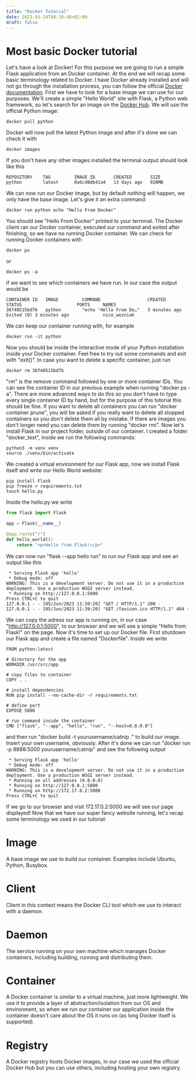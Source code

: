 ```yaml
---
title: "Docker Tutorial"
date: 2023-03-14T08:10:40+02:00
draft: false
---
```


# Most basic Docker tutorial

Let's have a look at Docker! For this purpose we are going to run a simple Flask application from an Docker container.
At the end we will recap some basic terminology related to Docker. I have Docker already installed
and will not go through the installation process,
you can follow the official [Docker documentation](https://docs.docker.com/engine/install/). First we have to look
for a base image we can use for our purposes. We'll create a simple "Hello World" site with Flask,
a Python web framework, so let's search for an image on the [Docker Hub](https://hub.docker.com/).
We will use the official Python image:

```
docker pull python
```

Docker will now pull the latest Python image and after it's done we can check it with

```
docker images
```

If you don't have any other images installed the terminal output should look like this

```
REPOSITORY    TAG         IMAGE ID       CREATED       SIZE
python        latest      0a6cd0db41a4   13 days ago   920MB

```

We can now run our Docker image, but by default nothing will happen, we only have the base image. Let's give
it an extra command:

```
docker run python echo "Hello From Docker"
```
You should see "Hello From Docker" printed to your terminal. The Docker client ran our Docker container,
executed our command and exited after finishing, so we have no running Docker container.
We can check for running Docker containers with

```
docker ps
```

or

```
docker ps -a
```

if we want to see which containers we have run. In our case the output would be

```
CONTAINER ID   IMAGE         COMMAND                  CREATED         STATUS                     PORTS     NAMES
36f40515bd7b   python        "echo 'Hello From Do…"   3 minutes ago   Exited (0) 3 minutes ago             nice_wozniak
```

We can keep our container running with, for example

```
docker run -it python
```

Now you should be inside the interactive mode of your Python installation inside your Docker container.
Feel free to try out some commands and exit with "exit()". In case you want to delete a specific container, just run

```
docker rm 36f40515bd7b
```

"rm" is the remove command followed by one or more container IDs. You can see the container ID in our previous example
when running "docker ps -a". There are more advanced ways to do this so you don't have to type every single
container ID by hand, but for the purpose of this tutorial this should be fine. If you want to delete all containers
you can run "docker container prune", you will be asked if you really want to delete all stopped containers so you
don't delete them all by mistake. If there are images you don't longer need you can delete them by running
"docker rmi". Now let's install Flask in our project folder, outside of our container. I created a folder
"docker_test", inside we run the following commands:

```
python3 -m venv venv
source ./venv/bin/activate
```

We created a virtual environment for our Flask app, now we install Flask itself and write our Hello World website:

```
pip install Flask
pip freeze > requirements.txt
touch hello.py

```
Inside the hello.py we write
```python
from flask import Flask

app = Flask(__name__)

@app.route("/")
def hello_world():
    return "<p>Hello from Flask!</p>"
```

We can now run "flask --app hello run" to run our Flask app and see an output like this

```
 * Serving Flask app 'hello'
 * Debug mode: off
WARNING: This is a development server. Do not use it in a production deployment. Use a production WSGI server instead.
 * Running on http://127.0.0.1:5000
Press CTRL+C to quit
127.0.0.1 - - [05/Jun/2023 11:39:20] "GET / HTTP/1.1" 200 -
127.0.0.1 - - [05/Jun/2023 11:39:20] "GET /favicon.ico HTTP/1.1" 404 -
```

We can copy the adress our app is running on, in our case "http://127.0.0.1:5000", to our browser and we will
see a simple "Hello from Flask!" on the page. Now it's time to set up our Docker file. First shutdown our Flask app
and create a file named "Dockerfile". Inside we write

```
FROM python:latest

# directory for the app
WORKDIR /usr/src/app

# copy files to container
COPY . .

# install dependencies
RUN pip install --no-cache-dir -r requirements.txt

# define port
EXPOSE 5000

# run command inside the container
CMD ["flask", "--app", "hello", "run", "--host=0.0.0.0"]
```

and then run "docker build -t yourusername/catnip ." to build our image. Insert your own username, obviously.
After it's done we can run "docker run -p 8888:5000 yourusername/catnip" and see the following output

```
 * Serving Flask app 'hello'
 * Debug mode: off
WARNING: This is a development server. Do not use it in a production deployment. Use a production WSGI server instead.
 * Running on all addresses (0.0.0.0)
 * Running on http://127.0.0.1:5000
 * Running on http://172.17.0.2:5000
Press CTRL+C to quit
```

If we go to our browser and visit 172.17.0.2:5000 we will see our page displayed! Now that we have our super fancy
website running, let's recap some terminology we used in our tutorial:

# Image
A base image we use to build our container. Examples include Ubuntu, Python, Busybox.
# Client
Client in this context means the Docker CLI tool which we use to interact with a daemon.
# Daemon
The service running on your own machine which manages Docker containers, including building, running and distributing
them.
# Container
A Docker container is similar to a virtual machine, just more lightweight. We use it to
provide a layer of abstraction/isolation from our OS and environment, so when we run our container our application
inside the container doesn't care about the OS it runs on (as long Docker itself is supported).
# Registry
A Docker registry hosts Docker images, in our case we used the official Docker Hub but you can use others, including
hosting your own registry.





